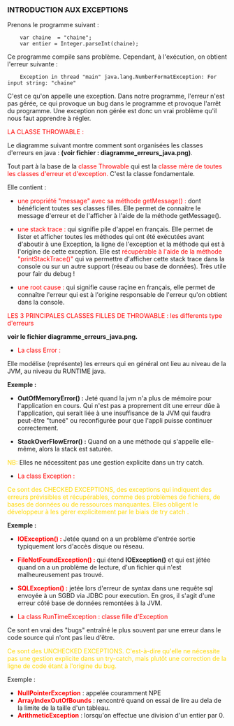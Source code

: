 ### INTRODUCTION AUX EXCEPTIONS

Prenons le programme suivant : 

        var chaine  = "chaine";
        var entier = Integer.parseInt(chaine);

Ce programme compile sans problème. Cependant, à l'exécution, on obtient l'erreur suivante :

        Exception in thread "main" java.lang.NumberFormatException: For input string: "chaine"

C'est ce qu'on appelle une exception. 
Dans notre programme, l'erreur n'est pas gérée, ce qui provoque un bug dans le programme et provoque l'arrêt du programme. Une exception non gérée est donc un vrai problème qu'il nous faut apprendre à régler.

<font color=red> LA CLASSE THROWABLE :</font>

Le diagramme suivant montre comment sont organisées les classes d'erreurs en java :
<b>(voir fichier : diagramme_erreurs_java.png)</b>.

Tout part à la base de la <font color=red>classe Throwable</font> qui est la <font color=red>classe mère de toutes les
classes d'erreur et d'exception.</font> C'est la classe fondamentale.

Elle contient :

* <font color=red>une propriété "message" avec sa méthode getMessage() : </font> dont bénéficient toutes ses classes
  filles.
  Elle permet de connaitre le message d'erreur et de l'afficher à l'aide de la méthode getMessage().


* <font color=red>une stack trace :</font> qui signifie pile d'appel en français. Elle permet de lister et afficher
  toutes les méthodes
  qui ont été exécutées avant d'aboutir à une Exception, la ligne de l'exception et la méthode qui est à l'origine de
  cette exception.
  Elle est <font color=red> récupérable à l'aide de la méthode "printStackTrace()"</font> qui va permettre d'afficher
  cette stack trace
  dans la console ou sur un autre support (réseau ou base de données).
  Très utile pour fair du debug !


* <font color=red> une root cause : </font> qui signifie cause raçine en français, elle permet de connaître l'erreur qui est à l'origine responsable de l'erreur qu'on obtient dans la console.


<font color=red> LES 3 PRINCIPALES CLASSES FILLES DE THROWABLE : les differents type d'erreurs </font>

<b>voir le fichier diagramme_erreurs_java.png.</b>


*   <font color=red>La class Error : </font> 

Elle modélise (représente) les erreurs qui en général ont lieu au niveau de la JVM, au niveau du RUNTIME java.

<b>Exemple :</b> 

* <b>OutOfMemoryError() :</b> Jeté quand la jvm n'a plus de mémoire pour l'application en cours.
Qui n'est pas a proprement dit une erreur dûe à l'application, qui serait liée à une insuffisance de la JVM qui faudra 
peut-être "tuneé" ou reconfigurée pour que l'appli puisse continuer correctement.


* <b>StackOverFlowError() :</b> Quand on a une méthode qui s'appelle elle-même, alors la stack est saturée.

<font color=gold> NB: </font> 
Elles ne nécessitent pas une gestion explicite dans un try catch.

*   <font color=red>La class Exception : </font>

<font color=gold> Ce sont des CHECKED EXCEPTIONS, des exceptions qui indiquent des erreurs prévisibles et récupérables, 
comme des problèmes de fichiers, de bases de données ou de ressources manquantes. Elles obligent le développeur à les gérer explicitement
par le biais de try catch .
</font>

<b>Exemple :</b>

* <b><font color=red> IOException() :</font> </b> Jetée quand on a un problème d'entrée sortie typiquement lors d'accès disque ou réseau.


* <b><font color=red> FileNotFoundException() :</font> </b> qui étend <b>IOException()</b> et qui est jétée quand on a un problème de lecture, d'un fichier qui n'est malheureusement pas trouvé.


* <b><font color=red>SQLException() :</font></b> jetée lors d'erreur de syntax dans une requête sql envoyée à un SGBD via JDBC pour execution. 
En gros, il s'agit d'une erreur côté base de données remontées à la JVM.



*   <font color=red>La class RunTimeException : classe fille d'Exception </font>

Ce sont en vrai des "bugs" entraîné le plus souvent par une erreur dans le code source qui n'ont pas lieu d'être.

<font color=gold> 
Ce sont des UNCHECKED EXCEPTIONS.
C'est-à-dire qu'elle ne nécessite pas une gestion 
explicite dans un try-catch, mais plutôt une correction de la ligne de code étant à l'origine du bug.

</font> 

Exemple : 

* <b><font color=red>NullPointerException</font></b> : appelée couramment NPE 
* <b><font color=red>ArrayIndexOutOfBounds</font></b> : rencontré quand on essai de lire au dela de la limite de la taille d'un tableau.
* <b><font color=red>ArithmeticException</font></b> : lorsqu'on effectue une division d'un entier par 0.


